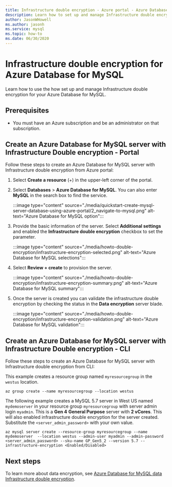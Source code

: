 ```yaml
---
title: Infrastructure double encryption - Azure portal - Azure Database for MySQL
description: Learn how to set up and manage Infrastructure double encryption for your Azure Database for MySQL.
author: JasonWHowell
ms.author: jasonh
ms.service: mysql
ms.topic: how-to
ms.date: 06/30/2020
---
```


# Infrastructure double encryption for Azure Database for MySQL

Learn how to use the how set up and manage Infrastructure double encryption for your Azure Database for MySQL.

## Prerequisites

* You must have an Azure subscription and be an administrator on that subscription.

## Create an Azure Database for MySQL server with Infrastructure Double encryption - Portal

Follow these steps to create an Azure Database for MySQL server with Infrastructure double encryption from Azure portal:

1. Select **Create a resource** (+) in the upper-left corner of the  portal.

2. Select **Databases** > **Azure Database for MySQL**. You can also enter **MySQL** in the search box to find the service.

   :::image type="content" source="./media/quickstart-create-mysql-server-database-using-azure-portal/2_navigate-to-mysql.png" alt-text="Azure Database for MySQL option":::

3. Provide the basic information of the server. Select **Additional settings** and enabled the **Infrastructure double encryption** checkbox to set the parameter.

    :::image type="content" source="./media/howto-double-encryption/infrastructure-encryption-selected.png" alt-text="Azure Database for MySQL selections":::

4. Select **Review + create** to provision the server.

    :::image type="content" source="./media/howto-double-encryption/infrastructure-encryption-summary.png" alt-text="Azure Database for MySQL summary":::

5. Once the server is created you can validate the infrastructure double encryption by checking the status in the **Data encryption** server blade.

    :::image type="content" source="./media/howto-double-encryption/infrastructure-encryption-validation.png" alt-text="Azure Database for MySQL validation":::

## Create an Azure Database for MySQL server with Infrastructure Double encryption - CLI

Follow these steps to create an Azure Database for MySQL server with Infrastructure double encryption from CLI:

This example creates a resource group named `myresourcegroup` in the `westus` location.

```azurecli-interactive
az group create --name myresourcegroup --location westus
```
The following example creates a MySQL 5.7 server in West US named `mydemoserver` in your resource group `myresourcegroup` with server admin login `myadmin`. This is a **Gen 4** **General Purpose** server with **2 vCores**. This will also enabled infrastructure double encryption for the server created. Substitute the `<server_admin_password>` with your own value.

```azurecli-interactive
az mysql server create --resource-group myresourcegroup --name mydemoserver  --location westus --admin-user myadmin --admin-password <server_admin_password> --sku-name GP_Gen5_2 --version 5.7 --infrastructure-encryption <Enabled/Disabled>
```

## Next steps

 To learn more about data encryption, see [Azure Database for MySQL data Infrastructure double encryption](concepts-Infrastructure-double-encryption.md).
